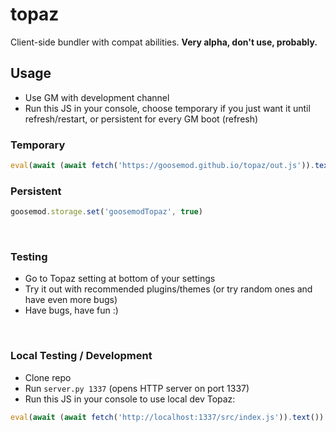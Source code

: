 # topaz
Client-side bundler with compat abilities. **Very alpha, don't use, probably.**

## Usage

- Use GM with development channel
- Run this JS in your console, choose temporary if you just want it until refresh/restart, or persistent for every GM boot (refresh)

### Temporary
```js
eval(await (await fetch('https://goosemod.github.io/topaz/out.js')).text())
```

### Persistent
```js
goosemod.storage.set('goosemodTopaz', true)
```

<br>

### Testing

- Go to Topaz setting at bottom of your settings
- Try it out with recommended plugins/themes (or try random ones and have even more bugs)
- Have bugs, have fun :)

<br>

### Local Testing / Development
- Clone repo
- Run `server.py 1337` (opens HTTP server on port 1337)
- Run this JS in your console to use local dev Topaz:
```js
eval(await (await fetch('http://localhost:1337/src/index.js')).text())
```